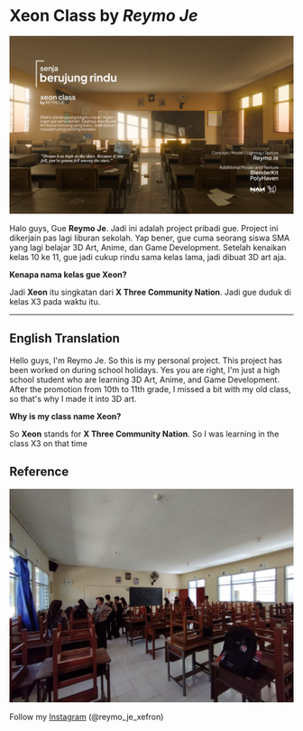 # Xeon Class by *Reymo Je*

![xeon_class][xeon_class]

Halo guys, Gue **Reymo Je**. Jadi ini adalah project pribadi gue. Project ini dikerjain pas lagi liburan sekolah. Yap bener, gue cuma seorang siswa SMA yang lagi belajar 3D Art, Anime, dan Game Development. Setelah kenaikan kelas 10 ke 11, gue jadi cukup rindu sama kelas lama, jadi dibuat 3D art aja.

**Kenapa nama kelas gue Xeon?**

Jadi **Xeon** itu singkatan dari **X Three Community Nation**. Jadi gue duduk di kelas X3 pada waktu itu.

---

## English Translation

Hello guys, I'm Reymo Je. So this is my personal project. This project has been worked on during school holidays. Yes you are right, I'm just a high school student who are learning 3D Art, Anime, and Game Development. After the promotion from 10th to 11th grade, I missed a bit with my old class, so that's why I made it into 3D art.

**Why is my class name Xeon?**

So **Xeon** stands for **X Three Community Nation**. So I was learning in the class X3 on that time

## Reference

![reference][reference_img]


Follow my [Instagram][ig_link] (@reymo_je_xefron)

[xeon_class]: Render\xeon_class_gfx1.png
[reference_img]: Render/reference.jpg
[ig_link]: https://www.instagram.com/reymo_je_xefron/
